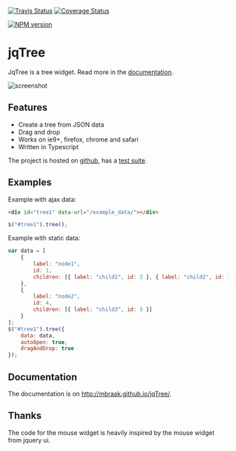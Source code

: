 [![Travis Status](https://api.travis-ci.org/mbraak/jqTree.svg)](http://travis-ci.org/mbraak/jqTree) [![Coverage Status](https://img.shields.io/coveralls/mbraak/jqTree.svg)](https://coveralls.io/r/mbraak/jqTree)

[![NPM version](https://img.shields.io/npm/v/jqtree.svg)](https://www.npmjs.com/package/jqtree)

# jqTree

JqTree is a tree widget. Read more in the [documentation](https://mbraak.github.io/jqTree/).

![screenshot](https://raw.github.com/mbraak/jqTree/master/screenshot.png)

## Features

* Create a tree from JSON data
* Drag and drop
* Works on ie9+, firefox, chrome and safari
* Written in Typescript

The project is hosted on [github](https://github.com/mbraak/jqTree), has a [test suite](http://mbraak.github.io/jqTree/test/test.html).

## Examples

Example with ajax data:

```html
<div id="tree1" data-url="/example_data/"></div>
```

```js
$("#tree1").tree();
```

Example with static data:

```js
var data = [
    {
        label: "node1",
        id: 1,
        children: [{ label: "child1", id: 2 }, { label: "child2", id: 3 }]
    },
    {
        label: "node2",
        id: 4,
        children: [{ label: "child3", id: 5 }]
    }
];
$("#tree1").tree({
    data: data,
    autoOpen: true,
    dragAndDrop: true
});
```

## Documentation

The documentation is on http://mbraak.github.io/jqTree/.

## Thanks

The code for the mouse widget is heavily inspired by the mouse widget from jquery ui.
